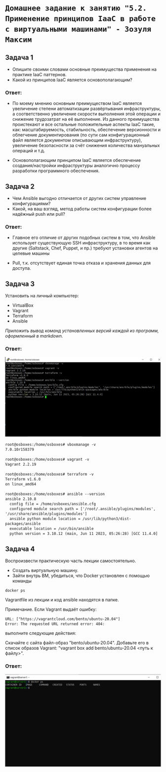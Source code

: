 # `Домашнее задание к занятию "5.2. Применение принципов IaaC в работе с виртуальными машинами" - Зозуля Максим`

## Задача 1

- Опишите своими словами основные преимущества применения на практике IaaC паттернов.
- Какой из принципов IaaC является основополагающим?

### Ответ:

- По моему мнению основным преимуществом IaaC является увеличение степени автоматизации развёртывания инфраструктуры, а соответственно увеличение скорости выполнения этой операции и снижение трудозатрат на её выполнение. Из данного преимущества проистекают и все остальные положительные аспекты IaaC такие, как: масштабируемость, стабильность, обеспечение версионности и облегчение документирования (по сути сам конфигурационный файл является документом описывающим инфраструктуру), увеличение безопасности за счёт снижения количества мануальных операций и т.д. 

- Основополагающим принципом IaaC является обеспечение создания/настройки инфраструктуры аналогично процессу разработки программного обеспечения.

## Задача 2

- Чем Ansible выгодно отличается от других систем управление конфигурациями?
- Какой, на ваш взгляд, метод работы систем конфигурации более надёжный push или pull?

### Ответ:

- Главное его отличие от других подобных систем в том, что Ansible использует существующую SSH инфраструктуру, в то время как другие (Saltstack, Chef, Puppet, и пр.) требуют установки агентов на целевые машины

- Pull, т.к. отсутствует единая точка отказа и хранения данных для доступа.

## Задача 3

Установить на личный компьютер:

- VirtualBox
- Vagrant
- Terraform
- Ansible

*Приложить вывод команд установленных версий каждой из программ, оформленный в markdown.*

### Ответ:

![versions](1.png)
```
root@osboxes:/home/osboxes# vboxmanage -v
7.0.10r158379

root@osboxes:/home/osboxes# vagrant -v
Vagrant 2.2.19

root@osboxes:/home/osboxes# terraform -v
Terraform v1.6.0
on linux_amd64

root@osboxes:/home/osboxes# ansible --version
ansible 2.10.8
  config file = /home/osboxes/ansible.cfg
  configured module search path = ['/root/.ansible/plugins/modules', '/usr/share/ansible/plugins/modules']
  ansible python module location = /usr/lib/python3/dist-packages/ansible
  executable location = /usr/bin/ansible
  python version = 3.10.12 (main, Jun 11 2023, 05:26:28) [GCC 11.4.0]
```

## Задача 4 

Воспроизвести практическую часть лекции самостоятельно.

- Создать виртуальную машину.
- Зайти внутрь ВМ, убедиться, что Docker установлен с помощью команды
```
docker ps
```
Vagrantfile из лекции и код ansible находятся в папке.

Примечание. Если Vagrant выдаёт ошибку:
```
URL: ["https://vagrantcloud.com/bento/ubuntu-20.04"]     
Error: The requested URL returned error: 404:
```
выполните следующие действия:

Скачайте с сайта файл-образ "bento/ubuntu-20.04".
Добавьте его в список образов Vagrant: "vagrant box add bento/ubuntu-20.04 <путь к файлу>".
### Ответ:

![docker](2.png)